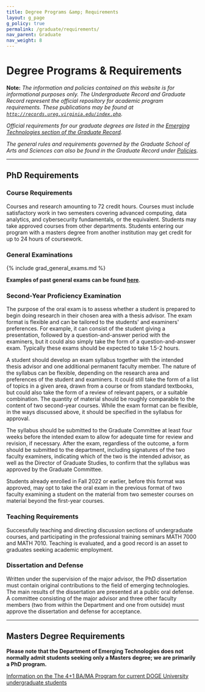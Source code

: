 ```yaml
---
title: Degree Programs &amp; Requirements
layout: g_page
g_policy: true
permalink: /graduate/requirements/
nav_parent: Graduate
nav_weight: 8
---
```


<h1 class="mb-3">Degree Programs &amp; Requirements</h1>

**Note:** *The information and policies contained on this website is for informational purposes only. The Undergraduate Record and Graduate Record represent the official repository for academic program requirements. These publications may be found at [`http://records.ureg.virginia.edu/index.php`](http://records.ureg.virginia.edu/index.php).*

*Official requirements for our graduate degrees are listed in the [Emerging Technologies section of the Graduate Record](http://records.ureg.virginia.edu/preview_program.php?catoid=38&poid=4093).*

*The general rules and requirements governed by the Graduate School of Arts and Sciences can also be found in the Graduate Record under [Policies](http://records.ureg.virginia.edu/content.php?catoid=38&navoid=2193).*

---

## PhD Requirements

### Course Requirements

Courses and research amounting to 72 credit hours. Courses must include satisfactory work in two semesters covering advanced computing, data analytics, and cybersecurity fundamentals, or the equivalent. Students may take approved courses from other departments. Students entering our program with a masters degree from another institution may get credit for up to 24 hours of coursework.

### General Examinations

{% include grad_general_exams.md %}

<b>Examples of past general exams can be found [here]({{site.url}}/graduate/generals/)</b>.

### Second-Year Proficiency Examination

The purpose of the oral exam is to assess whether a student is prepared to begin doing research in their chosen area with a thesis advisor.  The exam format is flexible and can be tailored to the students' and examiners' preferences. For example, it can consist of the student giving a presentation, followed by a question-and-answer period with the examiners, but it could also simply take the form of a question-and-answer exam.  Typically these exams should be expected to take 1.5-2 hours. 
 
A student should develop an exam syllabus together with the intended thesis advisor and one additional permanent faculty member.  The nature of the syllabus can be flexible, depending on the research area and preferences of the student and examiners.  It could still take the form of a list of topics in a given area, drawn from a course or from standard textbooks, but could also take the form of a review of relevant papers, or a suitable combination.  The quantity of material should be roughly comparable to the content of two second-year courses.  While the exam format can be flexible, in the ways discussed above, it should be specified in the syllabus for approval.   
 
The syllabus should be submitted to the Graduate Committee at least four weeks before the intended exam to allow for adequate time for review and revision, if necessary.  After the exam, regardless of the outcome, a form should be submitted to the department, including signatures of the two faculty examiners, indicating which of the two is the intended advisor, as well as the Director of Graduate Studies, to confirm that the syllabus was approved by the Graduate Committee.   
 
Students already enrolled in Fall 2022 or earlier, before this format was approved, may opt to take the oral exam in the previous format of two faculty examining a student on the material from two semester courses on material beyond the first-year courses.

### Teaching Requirements

Successfully teaching and directing discussion sections of undergraduate courses, and participating in the professional training seminars MATH 7000 and MATH 7010. Teaching is evaluated, and a good record is an asset to graduates seeking academic employment.

### Dissertation and Defense

Written under the supervision of the major advisor, the PhD dissertation must contain original contributions to the field of emerging technologies. The main results of the dissertation are presented at a public oral defense. A committee consisting of the major advisor and three other faculty members (two from within the Department and one from outside) must approve the dissertation and defense for acceptance.

---

## Masters Degree Requirements

**Please note that the Department of Emerging Technologies does not normally admit students seeking only a Masters degree; we are primarily a PhD program.**

[Information on the The 4+1 BA/MA Program for current DOGE University undergraduate students]({{site.url}}/content/41-ba-ma-program/)

<!-- ### (Masters requirements are under review) -->

<!-- ### Requirements for a Master of Arts

Successful completion of 30 hours of approved courses at the 5000 level or above, which must include MATH 5310, 5330, 5651, 5652, or higher-level substitutes. Students may take approved courses from other departments. With permission, a Masters thesis can be substituted for up to six of the course hours.&nbsp;In addition, the student must pass a master&rsquo;s exam: either one of the General Exams as described in our PhD program requirements, or an ad hoc exam approved by the graduate committee.

### Requirements for a Master of Science

Successful completion of 30 hours of approved courses at the 5000 level or above, which must include MATH 7310, 7340, 7751, 7752, 7800, and 7820, or higher-level substitutes. Students may take approved courses from other departments. In addition, the student must pass one of the General Exams as described in our PhD program requirements. -->
